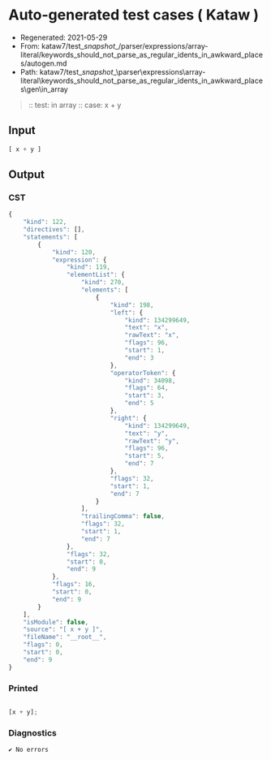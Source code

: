 # Auto-generated test cases ( Kataw )
- Regenerated: 2021-05-29
- From: kataw7/test\__snapshot__/parser/expressions/array-literal/keywords_should_not_parse_as_regular_idents_in_awkward_places/autogen.md
- Path: kataw7/test\__snapshot__\parser\expressions\array-literal\keywords_should_not_parse_as_regular_idents_in_awkward_places\gen\in_array
> :: test: in array
> :: case: x + y
## Input

`````js
[ x + y ]
`````
## Output

### CST

```javascript
{
    "kind": 122,
    "directives": [],
    "statements": [
        {
            "kind": 120,
            "expression": {
                "kind": 119,
                "elementList": {
                    "kind": 270,
                    "elements": [
                        {
                            "kind": 198,
                            "left": {
                                "kind": 134299649,
                                "text": "x",
                                "rawText": "x",
                                "flags": 96,
                                "start": 1,
                                "end": 3
                            },
                            "operatorToken": {
                                "kind": 34098,
                                "flags": 64,
                                "start": 3,
                                "end": 5
                            },
                            "right": {
                                "kind": 134299649,
                                "text": "y",
                                "rawText": "y",
                                "flags": 96,
                                "start": 5,
                                "end": 7
                            },
                            "flags": 32,
                            "start": 1,
                            "end": 7
                        }
                    ],
                    "trailingComma": false,
                    "flags": 32,
                    "start": 1,
                    "end": 7
                },
                "flags": 32,
                "start": 0,
                "end": 9
            },
            "flags": 16,
            "start": 0,
            "end": 9
        }
    ],
    "isModule": false,
    "source": "[ x + y ]",
    "fileName": "__root__",
    "flags": 0,
    "start": 0,
    "end": 9
}
```

### Printed

```javascript

[x + y];
```

### Diagnostics

```javascript
✔ No errors
```

